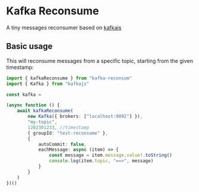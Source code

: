 # Kafka Reconsume

A tiny messages reconsumer based on [kafkajs](https://github.com/tulios/kafkajs)

## Basic usage

This will reconsume messages from a specific topic, starting from the given timestamp:

```typescript
import { kafkaReconsume } from "kafka-reconsum"
import { Kafka } from "kafkajs"

const kafka = 

(async function () { 
	await kafkaReconsume(
		new Kafka({ brokers: ["localhost:9092"] }), 
		"my-topic",
		1202301233, //timestamp
		{ groupId: "test-reconsume" },
		{
			autoCommit: false, 
			eachMessage: async (item) => {
				const message = item.message.value!.toString()
				console.log(item.topic, "==>", message)
			}
		}
	)
})()
```
